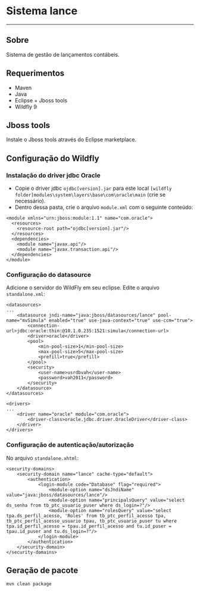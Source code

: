 # Sistema lance
---------------

## Sobre

Sistema de gestão de lançamentos contábeis.

## Requerimentos

- Maven
- Java
- Eclipse + Jboss tools
- Wildfly 9

## Jboss tools

Instale o Jboss tools através do Eclipse marketplace.

## Configuração do Wildfly

### Instalação do driver jdbc Oracle

- Copie o driver jdbc `ojdbc[version].jar` para este local `[wildfly folder]modules\system\layers\base\com\oracle\main` (crie se necessário).
- Dentro dessa pasta, crie o arquivo `module.xml` com o seguinte conteúdo:

```
<module xmlns="urn:jboss:module:1.1" name="com.oracle">
  <resources>
    <resource-root path="ojdbc[version].jar"/>
  </resources>
  <dependencies>
    <module name="javax.api"/>
    <module name="javax.transaction.api"/>
  </dependencies>
</module>
```

### Configuração do datasource

Adicione o servidor do WildFly em seu eclipse.
Edite o arquivo `standalone.xml`:

```
<datasources>
...
	<datasource jndi-name="java:jboss/datasources/lance" pool-name="mvSimula" enabled="true" use-java-context="true" use-ccm="true">
	    <connection-url>jdbc:oracle:thin:@10.1.0.235:1521:simula</connection-url>
	    <driver>oracle</driver>
	    <pool>
	        <min-pool-size>1</min-pool-size>
	        <max-pool-size>5</max-pool-size>
	        <prefill>true</prefill>
	    </pool>
	    <security>
	        <user-name>usrdbvah</user-name>
	        <password>vah2011</password>
	    </security>
	</datasource>
</datasources>

<drivers>
...
	<driver name="oracle" module="com.oracle">
	    <driver-class>oracle.jdbc.driver.OracleDriver</driver-class>
	</driver>
</drivers>

```

### Configuração de autenticação/autorização

No arquivo `standalone.xhtml`:

```
<security-domains>
	<security-domain name="lance" cache-type="default">
	    <authentication>
	        <login-module code="Database" flag="required">
	            <module-option name="dsJndiName" value="java:jboss/datasources/lance"/>
	            <module-option name="principalsQuery" value="select ds_senha from tb_ptc_usuario_puser where ds_login=?"/>
	            <module-option name="rolesQuery" value="select tpa.ds_perfil_acesso, 'Roles' from tb_ptc_perfil_acesso tpa, tb_ptc_perfil_acesso_usuario tpau, tb_ptc_usuario_puser tu where tpa.id_perfil_acesso = tpau.id_perfil_acesso and tu.id_puser = tpau.id_puser and tu.ds_login=?"/>
	        </login-module>
	    </authentication>
	</security-domain>
</security-domains>
```

## Geração de pacote

`mvn clean package`